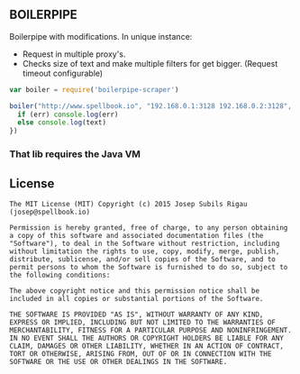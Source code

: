 ## BOILERPIPE
Boilerpipe with modifications. In unique instance:
- Request in multiple  proxy's.
- Checks size of text and make multiple filters for get bigger.
(Request timeout configurable)


```javascript
var boiler = require('boilerpipe-scraper')

boiler("http://www.spellbook.io", "192.168.0.1:3128 192.168.0.2:3128", (err, text) => {
  if (err) console.log(err)
  else console.log(text)
})
```

### That lib requires the Java VM 

## License
```
The MIT License (MIT) Copyright (c) 2015 Josep Subils Rigau (josep@spellbook.io)

Permission is hereby granted, free of charge, to any person obtaining a copy of this software and associated documentation files (the "Software"), to deal in the Software without restriction, including without limitation the rights to use, copy, modify, merge, publish, distribute, sublicense, and/or sell copies of the Software, and to permit persons to whom the Software is furnished to do so, subject to the following conditions:

The above copyright notice and this permission notice shall be included in all copies or substantial portions of the Software.

THE SOFTWARE IS PROVIDED "AS IS", WITHOUT WARRANTY OF ANY KIND, EXPRESS OR IMPLIED, INCLUDING BUT NOT LIMITED TO THE WARRANTIES OF MERCHANTABILITY, FITNESS FOR A PARTICULAR PURPOSE AND NONINFRINGEMENT. IN NO EVENT SHALL THE AUTHORS OR COPYRIGHT HOLDERS BE LIABLE FOR ANY CLAIM, DAMAGES OR OTHER LIABILITY, WHETHER IN AN ACTION OF CONTRACT, TORT OR OTHERWISE, ARISING FROM, OUT OF OR IN CONNECTION WITH THE SOFTWARE OR THE USE OR OTHER DEALINGS IN THE SOFTWARE.
```
